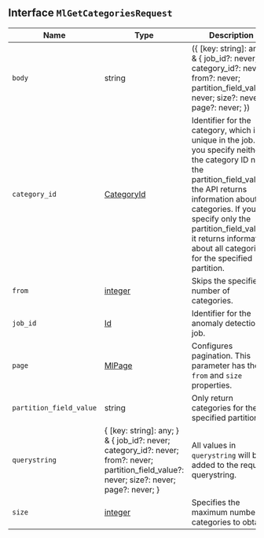 ## Interface `MlGetCategoriesRequest`

| Name | Type | Description |
| - | - | - |
| `body` | string | ({ [key: string]: any; } & { job_id?: never; category_id?: never; from?: never; partition_field_value?: never; size?: never; page?: never; }) | All values in `body` will be added to the request body. |
| `category_id` | [CategoryId](./CategoryId.md) | Identifier for the category, which is unique in the job. If you specify neither the category ID nor the partition_field_value, the API returns information about all categories. If you specify only the partition_field_value, it returns information about all categories for the specified partition. |
| `from` | [integer](./integer.md) | Skips the specified number of categories. |
| `job_id` | [Id](./Id.md) | Identifier for the anomaly detection job. |
| `page` | [MlPage](./MlPage.md) | Configures pagination. This parameter has the `from` and `size` properties. |
| `partition_field_value` | string | Only return categories for the specified partition. |
| `querystring` | { [key: string]: any; } & { job_id?: never; category_id?: never; from?: never; partition_field_value?: never; size?: never; page?: never; } | All values in `querystring` will be added to the request querystring. |
| `size` | [integer](./integer.md) | Specifies the maximum number of categories to obtain. |
